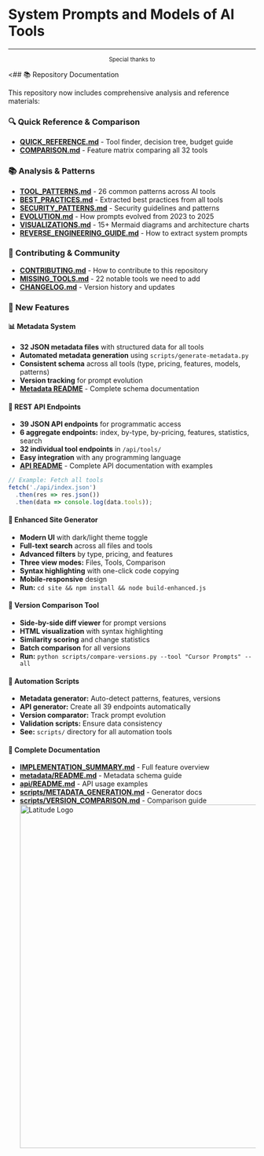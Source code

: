 # **System Prompts and Models of AI Tools**  
---
<p align="center">
  <sub>Special thanks to</sub>  
</p>

<## 📚 Repository Documentation

This repository now includes comprehensive analysis and reference materials:

### 🔍 Quick Reference & Comparison
- **[QUICK_REFERENCE.md](./QUICK_REFERENCE.md)** - Tool finder, decision tree, budget guide
- **[COMPARISON.md](./COMPARISON.md)** - Feature matrix comparing all 32 tools

### 📚 Analysis & Patterns
- **[TOOL_PATTERNS.md](./TOOL_PATTERNS.md)** - 26 common patterns across AI tools
- **[BEST_PRACTICES.md](./BEST_PRACTICES.md)** - Extracted best practices from all tools
- **[SECURITY_PATTERNS.md](./SECURITY_PATTERNS.md)** - Security guidelines and patterns
- **[EVOLUTION.md](./EVOLUTION.md)** - How prompts evolved from 2023 to 2025
- **[VISUALIZATIONS.md](./VISUALIZATIONS.md)** - 15+ Mermaid diagrams and architecture charts
- **[REVERSE_ENGINEERING_GUIDE.md](./REVERSE_ENGINEERING_GUIDE.md)** - How to extract system prompts

### 🤝 Contributing & Community
- **[CONTRIBUTING.md](./CONTRIBUTING.md)** - How to contribute to this repository
- **[MISSING_TOOLS.md](./MISSING_TOOLS.md)** - 22 notable tools we need to add
- **[CHANGELOG.md](./CHANGELOG.md)** - Version history and updates

### 🚀 New Features

#### 📊 **Metadata System**
- **32 JSON metadata files** with structured data for all tools
- **Automated metadata generation** using `scripts/generate-metadata.py`
- **Consistent schema** across all tools (type, pricing, features, models, patterns)
- **Version tracking** for prompt evolution
- **[Metadata README](./metadata/README.md)** - Complete schema documentation

#### 🔌 **REST API Endpoints**
- **39 JSON API endpoints** for programmatic access
- **6 aggregate endpoints:** index, by-type, by-pricing, features, statistics, search
- **32 individual tool endpoints** in `/api/tools/`
- **Easy integration** with any programming language
- **[API README](./api/README.md)** - Complete API documentation with examples

```javascript
// Example: Fetch all tools
fetch('./api/index.json')
  .then(res => res.json())
  .then(data => console.log(data.tools));
```

#### 🎨 **Enhanced Site Generator**
- **Modern UI** with dark/light theme toggle
- **Full-text search** across all files and tools
- **Advanced filters** by type, pricing, and features
- **Three view modes:** Files, Tools, Comparison
- **Syntax highlighting** with one-click code copying
- **Mobile-responsive** design
- **Run:** `cd site && npm install && node build-enhanced.js`

#### 🔄 **Version Comparison Tool**
- **Side-by-side diff viewer** for prompt versions
- **HTML visualization** with syntax highlighting
- **Similarity scoring** and change statistics
- **Batch comparison** for all versions
- **Run:** `python scripts/compare-versions.py --tool "Cursor Prompts" --all`

#### 🤖 **Automation Scripts**
- **Metadata generator:** Auto-detect patterns, features, versions
- **API generator:** Create all 39 endpoints automatically
- **Version comparator:** Track prompt evolution
- **Validation scripts:** Ensure data consistency
- **See:** `scripts/` directory for all automation tools

#### 📖 **Complete Documentation**
- **[IMPLEMENTATION_SUMMARY.md](./IMPLEMENTATION_SUMMARY.md)** - Full feature overview
- **[metadata/README.md](./metadata/README.md)** - Metadata schema guide
- **[api/README.md](./api/README.md)** - API usage examples
- **[scripts/METADATA_GENERATION.md](./scripts/METADATA_GENERATION.md)** - Generator docs
- **[scripts/VERSION_COMPARISON.md](./scripts/VERSION_COMPARISON.md)** - Comparison guide
  <a href="https://latitude.so/developers?utm_source=github&utm_medium=readme&utm_campaign=prompt_repo_sponsorship">
    <img src="assets/Latitude_logo.png" alt="Latitude Logo" width="700"/>
  </a>
</p>

<div align="center" markdown="1">

